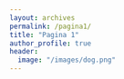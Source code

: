 ```yaml
---
layout: archives
permalink: /pagina1/
title: "Pagina 1"
author_profile: true
header:
  image: "/images/dog.png"
---
```

